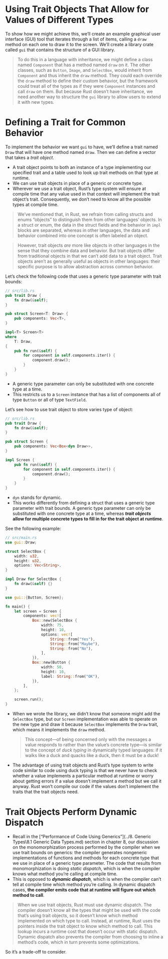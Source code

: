 # Using Trait Objects That Allow for Values of Different Types

To show how we might achieve this, we’ll create an example graphical user interface (GUI) tool that iterates through a list of items, calling a `draw` method on each one to draw it to the screen. We’ll create a library crate called `gui` that contains the structure of a GUI library.

> To do this in a language with inheritance, we might define a class named `Component` that has a method named `draw` on it. The other classes, such as `Button`, `Image`, and `SelectBox`, would inherit from `Component` and thus inherit the `draw` method. They could each override the `draw` method to define their custom behavior, but the framework could treat all of the types as if they were `Component` instances and call `draw` on them. But because Rust doesn’t have inheritance, we need another way to structure the `gui` library to allow users to extend it with new types.

# Defining a Trait for Common Behavior

To implement the behavior we want `gui` to have, we’ll define a trait named `Draw` that will have one method named `draw`. Then we can define a vector that takes a *trait object*.

* A trait object points to both an instance of a type implementing our specified trait and a table used to look up trait methods on that type at runtime.
* We can use trait objects in place of a generic or concrete type.
* Wherever we use a trait object, Rust’s type system will ensure at compile time that any value used in that context will implement the trait object’s trait. Consequently, we don’t need to know all the possible types at compile time.

> We’ve mentioned that, in Rust, we refrain from calling structs and enums “objects” to distinguish them from other languages’ objects. In a struct or enum, the data in the struct fields and the behavior in `impl` blocks are separated, whereas in other languages, the data and behavior combined into one concept is often labeled an object.

> However, trait objects *are* more like objects in other languages in the sense that they combine data and behavior. But trait objects differ from traditional objects in that we can’t add data to a trait object. Trait objects aren’t as generally useful as objects in other languages: their specific purpose is to allow abstraction across common behavior.

Let’s check the following code that uses a generic type parameter with trait bounds:

```rust
// src/lib.rs
pub trait Draw {
    fn draw(&self);
}

pub struct Screen<T: Draw> {
    pub components: Vec<T>,
}

impl<T> Screen<T>
where
    T: Draw,
{
    pub fn run(&self) {
        for component in self.components.iter() {
            component.draw();
        }
    }
}
```

* A generic type parameter can only be substituted with one concrete type at a time.
* This restricts us to a `Screen` instance that has a list of components all of type `Button` or all of type `TextField`.

Let’s see how to use trait object to store varies type of object:

```rust
// src/lib.rs
pub trait Draw {
    fn draw(&self);
}

pub struct Screen {
    pub components: Vec<Box<dyn Draw>>,
}

impl Screen {
    pub fn run(&self) {
        for component in self.components.iter() {
            component.draw();
        }
    }
}
```

* `dyn` stands for dynamic. 
* This works differently from defining a struct that uses a generic type parameter with trait bounds. A generic type parameter can only be substituted with one concrete type at a time, whereas ***trait objects* allow for multiple concrete types to fill in for the trait object at runtime**.

See the following example:

```rust
// src/main.rs
use gui::Draw;

struct SelectBox {
    width: u32,
    height: u32,
    options: Vec<String>,
}

impl Draw for SelectBox {
    fn draw(&self) {}
}

use gui::{Button, Screen};

fn main() {
    let screen = Screen {
        components: vec![
            Box::new(SelectBox {
                width: 75,
                height: 10,
                options: vec![
                    String::from("Yes"),
                    String::from("Maybe"),
                    String::from("No"),
                ],
            }),
            Box::new(Button {
                width: 50,
                height: 10,
                label: String::from("OK"),
            }),
        ],
    };

    screen.run();
}
```

* When we wrote the library, we didn’t know that someone might add the `SelectBox` type, but our `Screen` implementation was able to operate on the new type and draw it because `SelectBox` implements the `Draw` trait, which means it implements the `draw` method.

    > This concept—of being concerned only with the messages a value responds to rather than the value’s concrete type—is similar to the concept of *duck typing* in dynamically typed languages: if it walks like a duck and quacks like a duck, then it must be a duck!

* The advantage of using trait objects and Rust’s type system to write code similar to code using duck typing is that we never have to check whether a value implements a particular method at runtime or worry about getting errors if a value doesn’t implement a method but we call it anyway. Rust won’t compile our code if the values don’t implement the traits that the trait objects need.

# Trait Objects Perform Dynamic Dispatch

* Recall in the [“Performance of Code Using Generics”](../8. Generic Types\8.1 Generic Data Types.md) section in chapter 8, our discussion on the monomorphization process performed by the compiler when we use trait bounds on generics: the compiler generates nongeneric implementations of functions and methods for each concrete type that we use in place of a generic type parameter. The code that results from monomorphization is doing *static dispatch*, which is when the compiler knows what method you’re calling at compile time.
* This is opposed to ***dynamic dispatch***, which is when the compiler can’t tell at compile time which method you’re calling. In dynamic dispatch cases, **the compiler emits code that at runtime will figure out which method to call**.

> When we use trait objects, Rust must use dynamic dispatch. The compiler doesn’t know all the types that might be used with the code that’s using trait objects, so it doesn’t know which method implemented on which type to call. Instead, at runtime, Rust uses the pointers inside the trait object to know which method to call. This lookup incurs a runtime cost that doesn’t occur with static dispatch. Dynamic dispatch also prevents the compiler from choosing to inline a method’s code, which in turn prevents some optimizations.

So it’s a trade-off to consider.